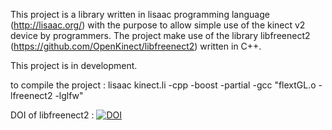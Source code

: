 This project is a library written in lisaac programming language (http://lisaac.org/) with the purpose to allow simple use of the kinect v2 device by programmers.
The project make use of the library libfreenect2 (https://github.com/OpenKinect/libfreenect2) written in C++.

This project is in development.

to compile the project : lisaac kinect.li -cpp -boost -partial -gcc "flextGL.o -lfreenect2 -lglfw"

DOI of libfreenect2 : [![DOI](https://zenodo.org/badge/DOI/10.5281/zenodo.50641.svg)](https://doi.org/10.5281/zenodo.50641)
